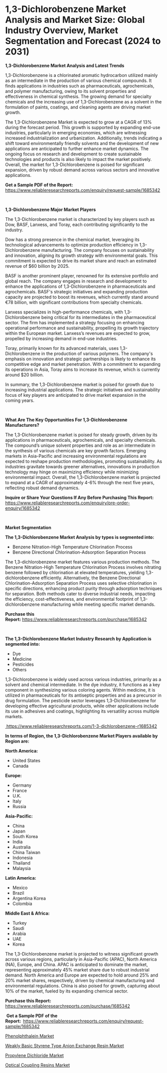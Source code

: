<p><h1>1,3-Dichlorobenzene Market Analysis and Market Size: Global Industry Overview, Market Segmentation and Forecast (2024 to 2031)</h1></p><p><strong>1,3-Dichlorobenzene Market Analysis and Latest Trends</strong></p>
<p><p>1,3-Dichlorobenzene is a chlorinated aromatic hydrocarbon utilized mainly as an intermediate in the production of various chemical compounds. It finds applications in industries such as pharmaceuticals, agrochemicals, and polymer manufacturing, owing to its solvent properties and effectiveness in chemical synthesis. The growing demand for specialty chemicals and the increasing use of 1,3-Dichlorobenzene as a solvent in the formulation of paints, coatings, and cleaning agents are driving market growth.</p><p>The 1,3-Dichlorobenzene Market is expected to grow at a CAGR of 13% during the forecast period. This growth is supported by expanding end-use industries, particularly in emerging economies, which are witnessing increased industrialization and urbanization. Additionally, trends indicating a shift toward environmentally friendly solvents and the development of new applications are anticipated to further enhance market dynamics. The ongoing focus on research and development to create sustainable technologies and products is also likely to impact the market positively. Overall, the market for 1,3-Dichlorobenzene is poised for significant expansion, driven by robust demand across various sectors and innovative applications.</p></p>
<p><strong>Get a Sample PDF of the Report:&nbsp;</strong> <a href="https://www.reliableresearchreports.com/enquiry/request-sample/1685342?utm_campaign=120&utm_medium=2&utm_source=Github&utm_content=ia&utm_term=30122024&utm_id=13-dichlorobenzene">https://www.reliableresearchreports.com/enquiry/request-sample/1685342</a></p>
<p>&nbsp;</p>
<p><strong>1,3-Dichlorobenzene Major Market Players</strong></p>
<p><p>The 1,3-Dichlorobenzene market is characterized by key players such as Dow, BASF, Lanxess, and Toray, each contributing significantly to the industry. </p><p>Dow has a strong presence in the chemical market, leveraging its technological advancements to optimize production efficiency in 1,3-Dichlorobenzene manufacturing. The company focuses on sustainability and innovation, aligning its growth strategy with environmental goals. This commitment is expected to drive its market share and reach an estimated revenue of $60 billion by 2025.</p><p>BASF is another prominent player, renowned for its extensive portfolio and global reach. The company engages in research and development to enhance the applications of 1,3-Dichlorobenzene in pharmaceuticals and agrochemicals. BASF's strategic initiatives and expanding production capacity are projected to boost its revenues, which currently stand around €78 billion, with significant contributions from specialty chemicals.</p><p>Lanxess specializes in high-performance chemicals, with 1,3-Dichlorobenzene being critical for its intermediates in the pharmaceutical sector. The firm has implemented a strategy focusing on enhancing operational performance and sustainability, propelling its growth trajectory within the European market. Lanxess’s revenues are expected to grow, propelled by increasing demand in end-use industries.</p><p>Toray, primarily known for its advanced materials, uses 1,3-Dichlorobenzene in the production of various polymers. The company's emphasis on innovation and strategic partnerships is likely to enhance its competitive edge and market penetration. With a commitment to expanding its operations in Asia, Toray aims to increase its revenue, which is currently around $20 billion.</p><p>In summary, the 1,3-Dichlorobenzene market is poised for growth due to increasing industrial applications. The strategic initiatives and sustainability focus of key players are anticipated to drive market expansion in the coming years.</p></p>
<p>&nbsp;</p>
<p><strong>What Are The Key Opportunities For 1,3-Dichlorobenzene Manufacturers?</strong></p>
<p><p>The 1,3-Dichlorobenzene market is poised for steady growth, driven by its applications in pharmaceuticals, agrochemicals, and specialty chemicals. The compound’s unique solvent properties and role as an intermediate in the synthesis of various chemicals are key growth factors. Emerging markets in Asia-Pacific and increasing environmental regulations are expected to reshape production methodologies, promoting sustainability. As industries gravitate towards greener alternatives, innovations in production technology may hinge on maximizing efficiency while minimizing environmental impact. Overall, the 1,3-Dichlorobenzene market is projected to expand at a CAGR of approximately 4-6% through the next five years, reflecting robust demand dynamics.</p></p>
<p><strong>Inquire or Share Your Questions If Any Before Purchasing This Report:</strong> <a href="https://www.reliableresearchreports.com/enquiry/pre-order-enquiry/1685342?utm_campaign=120&utm_medium=2&utm_source=Github&utm_content=ia&utm_term=30122024&utm_id=13-dichlorobenzene">https://www.reliableresearchreports.com/enquiry/pre-order-enquiry/1685342</a></p>
<p>&nbsp;</p>
<p><strong>Market Segmentation</strong></p>
<p><strong>The 1,3-Dichlorobenzene Market Analysis by types is segmented into:</strong></p>
<p><ul><li>Benzene Nitration-High Temperature Chlorination Process</li><li>Benzene Directional Chlorination-Adsorption Separation Process</li></ul></p>
<p><p>The 1,3-dichlorobenzene market features various production methods. The Benzene Nitration-High Temperature Chlorination Process involves nitrating benzene followed by chlorination at elevated temperatures, yielding 1,3-dichlorobenzene efficiently. Alternatively, the Benzene Directional Chlorination-Adsorption Separation Process uses selective chlorination in specific directions, enhancing product purity through adsorption techniques for separation. Both methods cater to diverse industrial needs, impacting the efficiency, cost-effectiveness, and environmental footprint of 1,3-dichlorobenzene manufacturing while meeting specific market demands.</p></p>
<p><strong>Purchase this Report:&nbsp;</strong><a href="https://www.reliableresearchreports.com/purchase/1685342?utm_campaign=120&utm_medium=2&utm_source=Github&utm_content=ia&utm_term=30122024&utm_id=13-dichlorobenzene">https://www.reliableresearchreports.com/purchase/1685342</a></p>
<p>&nbsp;</p>
<p><strong>The 1,3-Dichlorobenzene Market Industry Research by Application is segmented into:</strong></p>
<p><ul><li>Dye</li><li>Medicine</li><li>Pesticides</li><li>Others</li></ul></p>
<p><p>1,3-Dichlorobenzene is widely used across various industries, primarily as a solvent and chemical intermediate. In the dye industry, it functions as a key component in synthesizing various coloring agents. Within medicine, it is utilized in pharmaceuticals for its antiseptic properties and as a precursor in drug formulation. The pesticide sector leverages 1,3-Dichlorobenzene for developing effective agricultural products, while other applications include its use in adhesives and coatings, highlighting its versatility across multiple markets.</p></p>
<p><a href="https://www.reliableresearchreports.com/1-3-dichlorobenzene-r1685342?utm_campaign=120&utm_medium=2&utm_source=Github&utm_content=ia&utm_term=30122024&utm_id=13-dichlorobenzene">&nbsp;https://www.reliableresearchreports.com/1-3-dichlorobenzene-r1685342</a></p>
<p><strong>In terms of Region, the 1,3-Dichlorobenzene Market Players available by Region are:</strong></p>
<p>
    <p> <strong> North America: </strong>
        <ul>
            <li>United States</li>
            <li>Canada</li>
        </ul>
        </p> 
    <p> <strong> Europe: </strong>
        <ul>
            <li>Germany</li>
            <li>France</li>
            <li>U.K.</li>
            <li>Italy</li>
            <li>Russia</li>
        </ul>
        </p> 
    <p> <strong> Asia-Pacific: </strong>
        <ul>
            <li>China</li>
            <li>Japan</li>
            <li>South Korea</li>
            <li>India</li>
            <li>Australia</li>
            <li>China Taiwan</li>
            <li>Indonesia</li>
            <li>Thailand</li>
            <li>Malaysia</li>
        </ul>
        </p> 
    <p> <strong> Latin America: </strong>
        <ul>
            <li>Mexico</li>
            <li>Brazil</li>
            <li>Argentina Korea</li>
            <li>Colombia</li>
        </ul>
        </p> 
    <p> <strong> Middle East & Africa: </strong>
        <ul>
            <li>Turkey</li>
            <li>Saudi</li>
            <li>Arabia</li>
            <li>UAE</li>
            <li>Korea</li>
        </ul>
    </p>
    </p>
<p><p>The 1,3-Dichlorobenzene market is projected to witness significant growth across various regions, particularly in Asia-Pacific (APAC), North America (NA), Europe, and China. APAC is anticipated to dominate the market, representing approximately 45% market share due to robust industrial demand. North America and Europe are expected to hold around 25% and 20% market shares, respectively, driven by chemical manufacturing and environmental regulations. China is also poised for growth, capturing about 10% of the market, fueled by its expanding chemical sector.</p></p>
<p><strong>Purchase this Report: </strong><a href="https://www.reliableresearchreports.com/purchase/1685342?utm_campaign=120&utm_medium=2&utm_source=Github&utm_content=ia&utm_term=30122024&utm_id=13-dichlorobenzene">https://www.reliableresearchreports.com/purchase/1685342</a></p>
<p>&nbsp;<strong>Get a Sample PDF of the Report:&nbsp;&nbsp;</strong><a href="https://www.reliableresearchreports.com/enquiry/request-sample/1685342?utm_campaign=120&utm_medium=2&utm_source=Github&utm_content=ia&utm_term=30122024&utm_id=13-dichlorobenzene">https://www.reliableresearchreports.com/enquiry/request-sample/1685342</a></p>
<p><strong></strong></p>
<p><p><a href="https://github.com/DianaWilson796/Market-Research-Report-List-1/blob/main/phenolphthalein-market.md?utm_campaign=120&utm_medium=2&utm_source=Github&utm_content=ia&utm_term=30122024&utm_id=13-dichlorobenzene">Phenolphthalein Market</a></p><p><a href="https://github.com/joannesouthgate/Market-Research-Report-List-5/blob/main/weakly-basic-styrene-type-anion-exchange-resin-market.md?utm_campaign=120&utm_medium=2&utm_source=Github&utm_content=ia&utm_term=30122024&utm_id=13-dichlorobenzene">Weakly Basic Styrene Type Anion Exchange Resin Market</a></p><p><a href="https://github.com/maclarensidney/Market-Research-Report-List-1/blob/main/propylene-dichloride-market.md?utm_campaign=120&utm_medium=2&utm_source=Github&utm_content=ia&utm_term=30122024&utm_id=13-dichlorobenzene">Propylene Dichloride Market</a></p><p><a href="https://github.com/sofayahoo2023/Market-Research-Report-List-6/blob/main/optical-coupling-resins-market.md?utm_campaign=120&utm_medium=2&utm_source=Github&utm_content=ia&utm_term=30122024&utm_id=13-dichlorobenzene">Optical Coupling Resins Market</a></p></p>